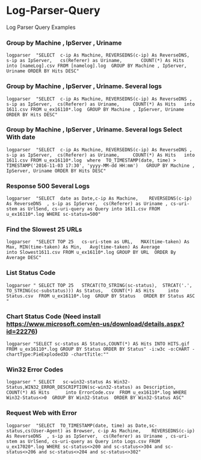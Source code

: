 # Log-Parser-Query
Log Parser Query Examples

###  Group by Machine , IpServer , Uriname 
```
logparser  "SELECT  c-ip As Machine, REVERSEDNS(c-ip) As ReverseDNS, s-ip as IpServer,   cs(Referer) as Uriname,       COUNT(*) As Hits   into [nameLog].csv FROM [namelog].log  GROUP BY Machine , IpServer, Uriname ORDER BY Hits DESC" 
```

###  Group by Machine , IpServer , Uriname. Several logs
```
logparser  "SELECT  c-ip As Machine, REVERSEDNS(c-ip) As ReverseDNS , s-ip as IpServer,  cs(Referer) as Uriname,     COUNT(*) As Hits   into 1611.csv FROM u_ex16110*.log  GROUP BY Machine , IpServer, Uriname ORDER BY Hits DESC"  
```

###  Group by Machine , IpServer , Uriname. Several logs Select With date
```
logparser  "SELECT  c-ip As Machine, REVERSEDNS(c-ip) As ReverseDNS , s-ip as IpServer,  cs(Referer) as Uriname,     COUNT(*) As Hits   into 1611.csv FROM u_ex16110*.log  where  TO_TIMESTAMP(date, time) > TIMESTAMP('2016-11-03 17:30', 'yyyy-MM-dd HH:mm')   GROUP BY Machine , IpServer, Uriname ORDER BY Hits DESC"  
```
###  Response 500 Several Logs
```
logparser  "SELECT  date as Date,c-ip As Machine,    REVERSEDNS(c-ip) As ReverseDNS  , s-ip as IpServer,  cs(Referer) as Uriname , cs-uri-stem as UrlSend, cs-uri-query as Query into 1611.csv FROM u_ex16110*.log WHERE sc-status=500"  
```
###  Find the Slowest 25 URLs 
```
logparser  "SELECT TOP 25   cs-uri-stem as URL,   MAX(time-taken) As Max, MIN(time-taken) As Min,   Avg(time-taken) As Average           into Slowest1611.csv FROM u_ex16110*.log GROUP BY URL  ORDER By Average DESC" 
```
###  List Status Code
```
logparser " SELECT TOP 25   STRCAT(TO_STRING(sc-status),  STRCAT('.', TO_STRING(sc-substatus))) As Status,   COUNT(*) AS Hits     into Status.csv  FROM u_ex16110*.log  GROUP BY Status   ORDER BY Status ASC "
```
###  Chart Status Code (Need install https://www.microsoft.com/en-us/download/details.aspx?id=22276)
```
logparser "SELECT sc-status AS Status,COUNT(*) AS Hits INTO HITS.gif  FROM u_ex16110*.log GROUP BY Status ORDER BY Status" -i:w3c -o:CHART -chartType:PieExploded3D -chartTitle:""
```

###   Win32 Error Codes
```
logparser " SELECT   sc-win32-status As Win32-Status,WIN32_ERROR_DESCRIPTION(sc-win32-status) as Description,   COUNT(*) AS Hits      into ErrorCode.csv  FROM u_ex16110*.log WHERE Win32-Status<>0  GROUP BY Win32-Status  ORDER BY Win32-Status ASC" 
```

### Request Web with Error
```
logparser  "SELECT  TO_TIMESTAMP(date, time) as Date,sc-status,cs(User-Agent) as Browser, c-ip As Machine,    REVERSEDNS(c-ip) As ReverseDNS  , s-ip as IpServer,  cs(Referer) as Uriname , cs-uri-stem as UrlSend, cs-uri-query as Query into Logs.csv FROM u_ex17020*.log WHERE sc-status<>200 and sc-status<>304 and sc-status<>206 and sc-status<>204 and sc-status<>302" 
```
